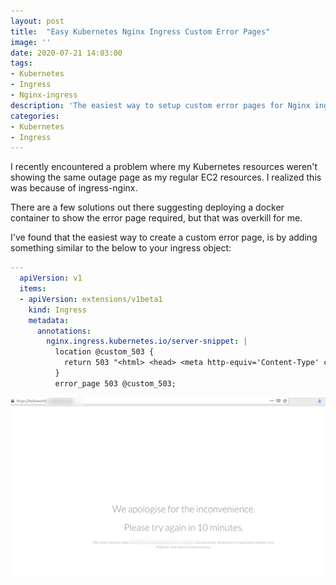 ```yaml
---
layout: post
title:  "Easy Kubernetes Nginx Ingress Custom Error Pages"
image: ''
date: 2020-07-21 14:03:00
tags:
- Kubernetes
- Ingress
- Nginx-ingress
description: 'The easiest way to setup custom error pages for Nginx ingress on Kubernetes'
categories:
- Kubernetes
- Ingress
---
```


I recently encountered a problem where my Kubernetes resources weren't showing the same outage page as my regular EC2 resources. I realized this was because of ingress-nginx.

There are a few solutions out there suggesting deploying a docker container to show the error page required, but that was overkill for me.

I've found that the easiest way to create a custom error page, is by adding something similar to the below to your ingress object:

```yaml
---
  apiVersion: v1
  items:
  - apiVersion: extensions/v1beta1
    kind: Ingress
    metadata:
      annotations:
        nginx.ingress.kubernetes.io/server-snippet: |
          location @custom_503 {
            return 503 "<html> <head> <meta http-equiv='Content-Type' content='text/html; charset=UTF-8'> <style>...</style> </head> <body> <div class='container'> <div class='content'> <div class='title'> We apologise for the inconvenience. </div><div class='title'> Please try again in 10 minutes. </div><div> <p> We work hard to make xx the world's best xx software. Occasionally, downtime is required to deliver new features and improvements to you. </p></div></div></div></body></html>";
          }
          error_page 503 @custom_503;
```

![Custom 503](/assets/attachments/custom503.png)
